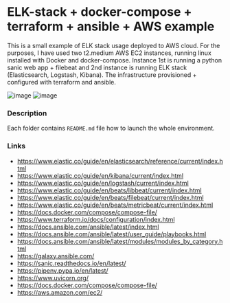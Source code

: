 # ELK-stack + docker-compose + terraform + ansible + AWS example
This is a small example of ELK stack usage deployed to AWS cloud. For the purposes, I have used two t2.medium AWS EC2 instances, running linux installed with Docker and docker-compose. Instance 1st is running a python sanic web app + filebeat and 2nd instance is running ELK stack (Elasticsearch, Logstash, Kibana). The infrastructure provisioned + configured with terraform and ansible.

![image](https://user-images.githubusercontent.com/12199867/88908304-fbfff780-d259-11ea-98cb-73df8d78c003.png)
![image](https://user-images.githubusercontent.com/12199867/88908351-09b57d00-d25a-11ea-9616-e122b38b59ef.png)


### Description
Each folder contains `README.md` file how to launch the whole environment.


### Links
* https://www.elastic.co/guide/en/elasticsearch/reference/current/index.html
* https://www.elastic.co/guide/en/kibana/current/index.html
* https://www.elastic.co/guide/en/logstash/current/index.html
* https://www.elastic.co/guide/en/beats/libbeat/current/index.html
* https://www.elastic.co/guide/en/beats/filebeat/current/index.html
* https://www.elastic.co/guide/en/beats/metricbeat/current/index.html
* https://docs.docker.com/compose/compose-file/
* https://www.terraform.io/docs/configuration/index.html
* https://docs.ansible.com/ansible/latest/index.html
* https://docs.ansible.com/ansible/latest/user_guide/playbooks.html
* https://docs.ansible.com/ansible/latest/modules/modules_by_category.html
* https://galaxy.ansible.com/
* https://sanic.readthedocs.io/en/latest/
* https://pipenv.pypa.io/en/latest/
* https://www.uvicorn.org/
* https://docs.docker.com/compose/compose-file/
* https://aws.amazon.com/ec2/
